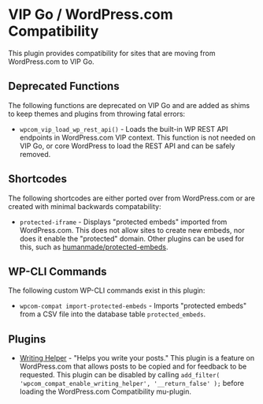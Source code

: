 # VIP Go / WordPress.com Compatibility

This plugin provides compatibility for sites that are moving from WordPress.com to VIP Go.

## Deprecated Functions

The following functions are deprecated on VIP Go and are added as shims to keep themes and plugins from throwing fatal errors:

* `wpcom_vip_load_wp_rest_api()` - Loads the built-in WP REST API endpoints in WordPress.com VIP context.  This function is not needed on VIP Go, or core WordPress to load the REST API and can be safely removed.

## Shortcodes

The following shortcodes are either ported over from WordPress.com or are created with minimal backwards compatability:

* `protected-iframe` - Displays "protected embeds" imported from WordPress.com.  This does not allow sites to create new embeds, nor does it enable the "protected" domain.  Other plugins can be used for this, such as [humanmade/protected-embeds](https://github.com/humanmade/protected-embeds).

## WP-CLI Commands

The following custom WP-CLI commands exist in this plugin:

* `wpcom-compat import-protected-embeds` - Imports "protected embeds" from a CSV file into the database table `protected_embeds`.

## Plugins

* [Writing Helper](https://github.com/Automattic/writing-helper) - "Helps you write your posts."  This plugin is a feature on WordPress.com that allows posts to be copied and for feedback to be requested.  This plugin can be disabled by calling `add_filter( 'wpcom_compat_enable_writing_helper', '__return_false' );` before loading the WordPress.com Compatibility mu-plugin.